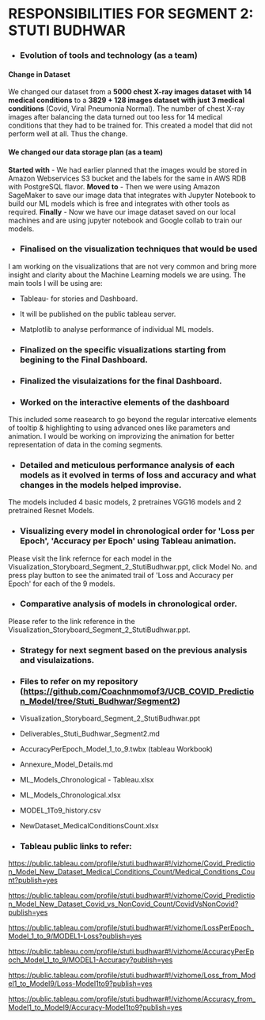 # RESPONSIBILITIES FOR SEGMENT 2: STUTI BUDHWAR

* ### Evolution of tools and technology (as a team)
#### Change in Dataset
We changed our dataset from a **5000 chest X-ray images dataset with 14 medical conditions** to a **3829 + 128 images dataset with just 3 medical conditions** (Covid, Viral Pneumonia Normal). The number of chest X-ray images after balancing the data turned out too less for 14 medical conditions that they had to be trained for. This created a model that did not perform well at all. Thus the change.

#### We changed our data storage plan (as a team)
**Started with** - We had earlier planned that the images would be stored in Amazon Webservices S3 bucket and the labels for the same in AWS RDB with PostgreSQL flavor. 
**Moved to** - Then we were using Amazon SageMaker to save our image data that integrates with Jupyter Notebook to build our ML models which is free and integrates with other tools as required.
**Finally** - Now we have our image dataset saved on our local machines and are using jupyter notebook and Google collab to train our models.

* ### Finalised on the visualization techniques that would be used
I am working on the visualizations that are not very common and bring more insight and clarity about the Machine Learning models we are using. The main tools I will be using are:
* Tableau- for stories and Dashboard.
* It will be published on the public tableau server.
* Matplotlib to analyse performance of individual ML models.

* ### Finalized on the specific visualizations starting from begining to the Final Dashboard.

* ### Finalized the visulaizations for the final Dashboard.

* ### Worked on the interactive elements of the dashboard
This included some reasearch to go beyond the regular intercative elements of tooltip & highlighting to using advanced ones like parameters and animation.
I would be working on improvizing the animation for better representation of data in the coming segments.

* ### Detailed and meticulous performance analysis of each models as it evolved in terms of loss and accuracy and what changes in the models helped improvise.
The models included 4 basic models, 2 pretraines VGG16 models and 2 pretrained Resnet Models.

* ### Visualizing every model in chronological order for 'Loss per Epoch', 'Accuracy per Epoch' using Tableau animation.
Please visit the link refernce for each model in the Visualization_Storyboard_Segment_2_StutiBudhwar.ppt, click Model No. and press play button to see the animated trail of 'Loss and Accuracy per Epoch' for each of the 9 models.

* ### Comparative analysis of models in chronological order.
Please refer to the link reference  in the Visualization_Storyboard_Segment_2_StutiBudhwar.ppt.

* ### Strategy for next segment based on the previous analysis and visulaizations.

* ### Files to refer on my repository (https://github.com/Coachnmomof3/UCB_COVID_Prediction_Model/tree/Stuti_Budhwar/Segment2)
* Visualization_Storyboard_Segment_2_StutiBudhwar.ppt
* Deliverables_Stuti_Budhwar_Segment2.md
* AccuracyPerEpoch_Model_1_to_9.twbx (tableau Workbook)
* Annexure_Model_Details.md
* ML_Models_Chronological - Tableau.xlsx
* ML_Models_Chronological.xlsx
* MODEL_1To9_history.csv
* NewDataset_MedicalConditionsCount.xlsx
	
* ### Tableau public links to refer:
 
https://public.tableau.com/profile/stuti.budhwar#!/vizhome/Covid_Prediction_Model_New_Dataset_Medical_Conditions_Count/Medical_Conditions_Count?publish=yes

https://public.tableau.com/profile/stuti.budhwar#!/vizhome/Covid_Prediction_Model_New_Dataset_Covid_vs_NonCovid_Count/CovidVsNonCovid?publish=yes

https://public.tableau.com/profile/stuti.budhwar#!/vizhome/LossPerEpoch_Model_1_to_9/MODEL1-Loss?publish=yes

https://public.tableau.com/profile/stuti.budhwar#!/vizhome/AccuracyPerEpoch_Model_1_to_9/MODEL1-Accuracy?publish=yes

https://public.tableau.com/profile/stuti.budhwar#!/vizhome/Loss_from_Model1_to_Model9/Loss-Model1to9?publish=yes

https://public.tableau.com/profile/stuti.budhwar#!/vizhome/Accuracy_from_Model1_to_Model9/Accuracy-Model1to9?publish=yes






